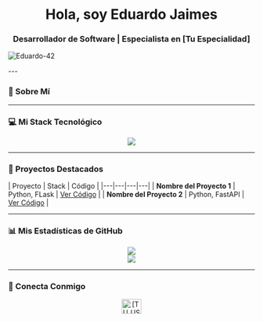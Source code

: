 <h1 align="center">Hola, soy Eduardo Jaimes</h1>
<h3 align="center">Desarrollador de Software | Especialista en [Tu Especialidad]</h3>
<p align="left"> <img src="https://komarev.com/ghpvc/?username=Eduardo-42&label=Profile%20views&color=0e75b6&style=flat" alt="Eduardo-42" /> </p>
---

### 🚀 Sobre Mí



---

### 💻 Mi Stack Tecnológico

<p align="center">
  <a href="https://skillicons.dev">
    <img src="https://skillicons.dev/icons?i=py,js,postgres,nodejs,mongodb,mysqlline=6" />
  </a>
</p>

---

### 📂 Proyectos Destacados

| Proyecto | Stack | Código | 
|---|---|---|---|
| **Nombre del Proyecto 1** | Python, FLask | [Ver Código]() |
| **Nombre del Proyecto 2** | Python, FastAPI | [Ver Código](https://github.com/tu-usuario/repo2) |

---

### 📊 Mis Estadísticas de GitHub

<p align="center">
  <img src="https://github-readme-stats.vercel.app/api?username=Eduardo-42&show_icons=true&theme=dracula&include_all_commits=true&count_private=true"/>
  <br/>
  <img src="https://github-readme-stats.vercel.app/api/top-langs/?username=Eduardo-42&layout=compact&langs_count=8&theme=dracula"/>
</p>

---

### 🤝 Conecta Conmigo

<p align="center">
<a href="https://linkedin.com/in/[TU_USUARIO_LINKEDIN]" target="blank"><img align="center" src="https://raw.githubusercontent.com/rahuldkjain/github-profile-readme-generator/main/src/images/icons/Social/linked-in-alt.svg" alt="[TU_USUARIO_LINKEDIN]" height="30" width="40" /></a>
</p>
